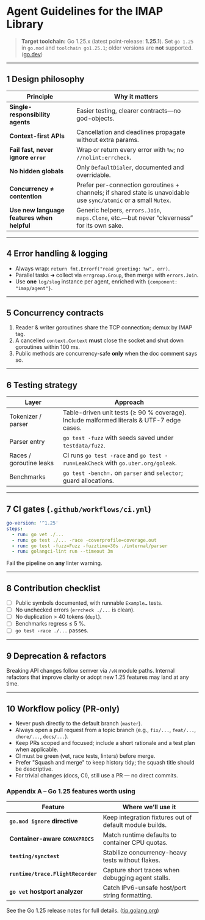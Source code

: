 # Agent Guidelines for the IMAP Library

> **Target toolchain:** Go 1.25.x (latest point-release: **1.25.1**).
> Set `go 1.25` in `go.mod` and `toolchain go1.25.1`; older versions are **not** supported. ([go.dev][1])

---

## 1  Design philosophy

| Principle                                  | Why it matters                                                                                                    |
| ------------------------------------------ | ----------------------------------------------------------------------------------------------------------------- |
| **Single-responsibility agents**           | Easier testing, clearer contracts—no god-objects.                                                                 |
| **Context-first APIs**                     | Cancellation and deadlines propagate without extra params.                                                        |
| **Fail fast, never ignore `error`**        | Wrap or return every error with `%w`; no `//nolint:errcheck`.                                                     |
| **No hidden globals**                      | Only `DefaultDialer`, documented and overridable.                                                                 |
| **Concurrency ≠ contention**               | Prefer per-connection goroutines + channels; if shared state is unavoidable use `sync/atomic` or a small `Mutex`. |
| **Use new language features when helpful** | Generic helpers, `errors.Join`, `maps.Clone`, etc.—but never “cleverness” for its own sake.                       |

---

## 4  Error handling & logging

* Always wrap: `return fmt.Errorf("read greeting: %w", err)`.
* Parallel tasks ➜ collect via `errgroup.Group`, then merge with `errors.Join`.
* Use **one** `log/slog` instance per agent, enriched with `{component: "imap/agent"}`.

---

## 5  Concurrency contracts

1. Reader & writer goroutines share the TCP connection; demux by IMAP tag.
2. A cancelled `context.Context` **must** close the socket and shut down goroutines within 100 ms.
3. Public methods are concurrency-safe **only** when the doc comment says so.

---

## 6  Testing strategy

| Layer                   | Approach                                                                                  |
| ----------------------- | ----------------------------------------------------------------------------------------- |
| Tokenizer / parser      | Table-driven unit tests (≥ 90 % coverage). Include malformed literals & UTF-7 edge cases. |
| Parser entry            | `go test -fuzz` with seeds saved under `testdata/fuzz`.                                   |
| Races / goroutine leaks | CI runs `go test -race` and `go test -run=LeakCheck` with `go.uber.org/goleak`.           |
| Benchmarks              | `go test -bench=.` on `parser` and `selector`; guard allocations.                         |

---

## 7  CI gates (`.github/workflows/ci.yml`)

```yaml
go-version: '^1.25'
steps:
  - run: go vet ./...
  - run: go test ./... -race -coverprofile=coverage.out
  - run: go test -fuzz=Fuzz -fuzztime=30s ./internal/parser
  - run: golangci-lint run --timeout 3m
```

Fail the pipeline on **any** linter warning.

---

## 8  Contribution checklist

* [ ] Public symbols documented, with runnable `Example…` tests.
* [ ] No unchecked errors (`errcheck ./...` is clean).
* [ ] No duplication > 40 tokens (`dupl`).
* [ ] Benchmarks regress ≤ 5 %.
* [ ] `go test -race ./...` passes.

---

## 9  Deprecation & refactors

Breaking API changes follow semver via `/vN` module paths. Internal refactors that improve clarity or adopt new 1.25 features may land at any time.

---

## 10  Workflow policy (PR‑only)

- Never push directly to the default branch (`master`).
- Always open a pull request from a topic branch (e.g., `fix/...`, `feat/...`, `chore/...`, `docs/...`).
- Keep PRs scoped and focused; include a short rationale and a test plan when applicable.
- CI must be green (vet, race tests, linters) before merge.
- Prefer "Squash and merge" to keep history tidy; the squash title should be descriptive.
- For trivial changes (docs, CI), still use a PR — no direct commits.

### Appendix A – Go 1.25 features worth using

| Feature                                | Where we’ll use it                                     |
| -------------------------------------- | ------------------------------------------------------ |
| **`go.mod ignore` directive**          | Keep integration fixtures out of default module builds.|
| **Container-aware `GOMAXPROCS`**       | Match runtime defaults to container CPU quotas.        |
| **`testing/synctest`**                 | Stabilize concurrency-heavy tests without flakes.      |
| **`runtime/trace.FlightRecorder`**     | Capture short traces when debugging agent stalls.      |
| **`go vet` hostport analyzer**         | Catch IPv6-unsafe host/port string formatting.         |

See the Go 1.25 release notes for full details. ([tip.golang.org][2])

[1]: https://go.dev/doc/devel/release?utm_source=chatgpt.com "Release History - The Go Programming Language"
[2]: https://tip.golang.org/doc/go1.25?utm_source=chatgpt.com "Go 1.25 Release Notes - The Go Programming Language"
